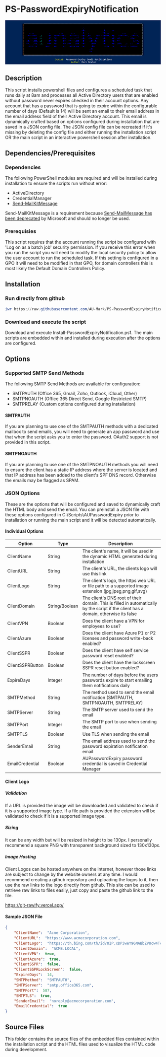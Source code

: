 # PS-PasswordExpiryNotification
<p align="center">
    <img src="https://raw.githubusercontent.com/AU-Mark/PS-PasswordExpiryNotification/main/Source%20Files/PS-PasswordExpiryNotification.png" />
</p>

## Description
This script installs powershell files and configures a scheduled task that runs daily at 8am and processes all Active Directory users that are enabled without password never expires checked in their account options. Any account that has a password that is going to expire within the configurable number of days (Default is 14) will be sent an email to their email address in the email address field of their Active Directory account. This email is dynamically crafted based on options configured during installation that are saved in a JSON config file. The JSON config file can be recreated if it's missing by deleting the config file and either running the installation script OR the main script in an interactive powershell session after installation.

## Dependencies/Prerequisites
### Dependencies
The following PowerShell modules are required and will be installed during installation to ensure the scripts run without error:
*   ActiveDirectory
*   CredentialManager
*   [Send-MailKitMessage](https://www.powershellgallery.com/packages/send-mailkitmessage)

Send-MailKitMessage is a requirement because [Send-MailMessage has been deprecated](https://github.com/dotnet/platform-compat/blob/master/docs/DE0005.md) by Microsoft and should no longer be used.

### Prerequisies
This script requires that the account running the script be configured with 'Log on as a batch job' security permission. If you receive this error when you run the script you will need to modify the local security policy to allow the user account to run the scheduled task. If this setting is configured in a GPO it will need to be modified in that GPO, for domain controllers this is most likely the Default Domain Controllers Policy.

## Installation
### Run directly from github
```powershell
iwr https://raw.githubusercontent.com/AU-Mark/PS-PasswordExpiryNotification/main/Install-PasswordExpiryNotification.ps1 | iex
```

### Download and execute the script
Download and execute Install-PasswordExpiryNotification.ps1. The main scripts are embedded within and installed during execution after the options are configured.

## Options
### Supported SMTP Send Methods
The following SMTP Send Methods are available for configuration:
*   SMTPAUTH (Office 365, Gmail, Zoho, Outlook, iCloud, Other)
*   SMTPNOAUTH (Office 365 Direct Send, Google Restricted SMTP)
*   SMTPRELAY (Custom options configured during installation)

#### SMTPAUTH
If you are planning to use one of the SMTPAUTH methods with a dedicated mailbox to send emails, you will need to generate an app password and use that when the script asks you to enter the password. OAuth2 support is not provided in this script.

#### SMTPNOAUTH
If you are planning to use one of the SMTPNOAUTH methods you will need to ensure the client has a static IP address where the server is located and that IP address has been added to the client's SPF DNS record. Otherwise the emails may be flagged as SPAM.

### JSON Options
These are the options that will be configured and saved to dynamically craft the HTML body and send the email. You can preinstall a JSON file with these options configured in C:\Scripts\AUPasswordExpiry prior to installation or running the main script and it will be detected automatically.
#### Individual Options
| Option | Type | Description |
| --- | --- | --- |
| ClientName | String | The client's name, it will be used in the dynamic HTML generated during installation |
| ClientURL | String | The client's URL, the clients logo will use this link |
| ClientLogo | String | The client's logo, the https web URL or file path to a supported image extension (jpg,jpeg,png,gif,svg) |
| ClientDomain | String/Boolean | The client's DNS root of their domain. This is filled in automatically by the script if the client has a domain, otherwise its false |
| ClientVPN | Boolean | Does the client have a VPN for employees to use? |
| ClientAzure | Boolean | Does the client have Azure P1 or P2 licenses and password write-back enabled? |
| ClientSSPR | Boolean | Does the client have self service password reset enabled? |
| ClientSSPRButton | Boolean | Does the client have the lockscreen SSPR reset button enabled? |
| ExpireDays | Integer | The number of days before the users passwords expire to start emailing them notifications daily |
| SMTPMethod | String | The method used to send the email notification (SMTPAUTH, SMTPNOAUTH, SMTPRELAY) |
| SMTPServer | String | The SMTP server used to send the email |
| SMTPPort | Integer | The SMTP port to use when sending the email |
| SMTPTLS | Boolean | Use TLS when sending the email |
| SenderEmail | String | The email address used to send the password expiration notification email |
| EmailCredential | Boolean | AUPasswordExpiry password credential is saved in Credential Manager |

#### Client Logo
##### Validation
If a URL is provided the image will be downloaded and validated to check if it is a supported image type. If a file path is provided the extension will be validated to check if it is a supported image type. 

##### Sizing
It can be any width but will be resized in height to be 130px. I personally recommend a square PNG with transparent background sized to 130x130px.

##### Image Hosting
Client Logos can be hosted anywhere on the internet, however those links are subject to change by the website owners at any time. I would recommend creating a github repository and uploading the logos to it, then use the raw links to the logo directly from github. This site can be used to retrieve raw links to files easily, just copy and paste the github link to the file.

https://git-rawify.vercel.app/

#### Sample JSON File
```json
{
    "ClientName":  "Acme Corporation",
    "ClientURL":  "https://www.acmecorporation.com",
    "ClientLogo":  "https://th.bing.com/th/id/OIP.xDPJweY9GNABbZVUcw4TcwHaHa?rs=1\u0026pid=ImgDetMain",
    "ClientDomain":  "ACME.LOCAL",
    "ClientVPN":  true,
    "ClientAzure":  true,
    "ClientSSPR":  false,
    "ClientSSPRLockScreen":  false,
    "ExpireDays":  14,
    "SMTPMethod":  "SMTPAUTH",
    "SMTPServer":  "smtp.office365.com",
    "SMTPPort":  587,
    "SMTPTLS":  true,
    "SenderEmail":  "noreply@acmecorporation.com",
    "EmailCredential":  true
}
```
## Source Files
This folder contains the source files of the embedded files contained within the installation script and the HTML files used to visualize the HTML code during development.
